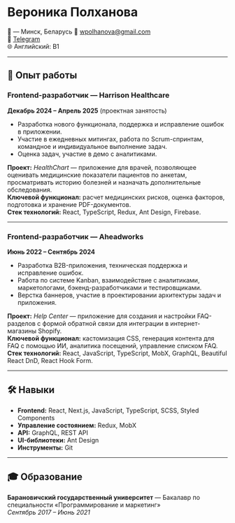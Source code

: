 # Вероника Полханова

📍 — Минск, Беларусь
📧 [wpolhanova@gmail.com](mailto:wpolhanova@gmail.com)  
💬 [Telegram](https://t.me/vpolkhanova)  
🌐 Английский: B1  

---

## 💼 Опыт работы

### Frontend-разработчик — Harrison Healthcare  
**Декабрь 2024 – Апрель 2025** (проектная занятость)  
- Разработка нового функционала, поддержка и исправление ошибок в приложении.  
- Участие в ежедневных митингах, работа по Scrum-спринтам, командное и индивидуальное выполнение задач.  
- Оценка задач, участие в демо с аналитиками.  

**Проект:** *HealthChart* — приложение для врачей, позволяющее оценивать медицинские показатели пациентов по анкетам, просматривать историю болезней и назначать дополнительные обследования.  
**Ключевой функционал:** расчет медицинских рисков, оценка факторов, подготовка и хранение PDF-документов.  
**Стек технологий:** React, TypeScript, Redux, Ant Design, Firebase.  

---

### Frontend-разработчик — Aheadworks  
**Июнь 2022 – Сентябрь 2024**  
- Разработка B2B-приложения, техническая поддержка и исправление ошибок.  
- Работа по системе Kanban, взаимодействие с аналитиками, маркетологами, бэкенд-разработчиками и тестировщиками.  
- Верстка баннеров, участие в проектировании архитектуры задач и приложения.  

**Проект:** *Help Center* — приложение для создания и настройки FAQ-разделов с формой обратной связи для интеграции в интернет-магазины Shopify.  
**Ключевой функционал:** кастомизация CSS, генерация контента для FAQ с помощью ИИ, аналитика посещений, управление списком FAQ.  
**Стек технологий:** React, JavaScript, TypeScript, MobX, GraphQL, Beautiful React DnD, React Hook Form.  

---

## 🛠 Навыки
- **Frontend:** React, Next.js, JavaScript, TypeScript, SCSS, Styled Components  
- **Управление состоянием:** Redux, MobX  
- **API:** GraphQL, REST API  
- **UI-библиотеки:** Ant Design  
- **Инструменты:** Git  

---

## 🎓 Образование
**Барановичский государственный университет** — Бакалавр по специальности «Программирование и маркетинг»  
*Сентябрь 2017 – Июнь 2021*  
